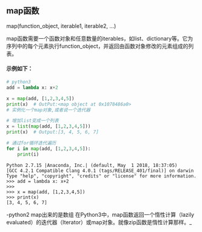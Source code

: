 ## map函数

map(function_object, iterable1, iterable2, ...)

map函数需要一个函数对象和任意数量的iterables，如list、dictionary等。它为序列中的每个元素执行function_object，并返回由函数对象修改的元素组成的列表。

#### 示例如下：
```python {.line-numbers}
# python3
add = lambda x: x+2

x = map(add, [1,2,3,4,5])
print(x)  # OutPut:<map object at 0x1078486a0>
# 实例化一个map对象,或者说一个迭代器

# 增加list变成一个列表
x = list(map(add, [1,2,3,4,5]))
print(x)  # Output:[3, 4, 5, 6, 7]

# 通过for循环迭代遍历
for i in map(add, [1,2,3,4,5]):
    print(i)
```

```
Python 2.7.15 |Anaconda, Inc.| (default, May  1 2018, 18:37:05) 
[GCC 4.2.1 Compatible Clang 4.0.1 (tags/RELEASE_401/final)] on darwin
Type "help", "copyright", "credits" or "license" for more information.
>>> add = lambda x: x+2
>>> 
>>> x = map(add, [1,2,3,4,5])
>>> print(x) 
[3, 4, 5, 6, 7]
```

-python2 map出来的是数组
在Python3中，map函数返回一个惰性计算（lazily evaluated）的迭代器（Iterator）或map对象。就像zip函数是惰性计算那样。_



